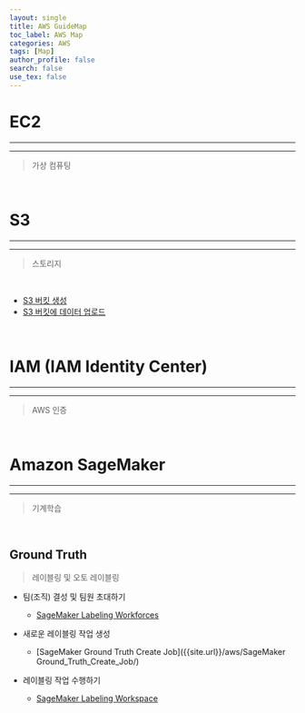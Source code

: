 ```yaml
---
layout: single
title: AWS GuideMap
toc_label: AWS Map
categories: AWS
tags: [Map]
author_profile: false
search: false
use_tex: false
---
```


# EC2

<hr>
<hr>

> 가상 컴퓨팅

<br>

# S3

<hr>
<hr>

> 스토리지

<br>

- [S3 버킷 생성]({{site.url}}/aws/S3_Create_Bucket/)
- [S3 버킷에 데이터 업로드]({{site.url}}/aws/S3_file_Management/)

<br>


# IAM (IAM Identity Center)

<hr>
<hr>

> AWS 인증

<br>

# Amazon SageMaker

<hr>
<hr>

> 기계학습

<br>

## Ground Truth

> 레이블링 및 오토 레이블링

- 팀(조직) 결성 및 팀원 초대하기
  - [SageMaker Labeling Workforces]({{site.url}}/aws/SageMaker_Labeling_Workforces/)

- 새로운 레이블링 작업 생성
  - [SageMaker Ground Truth Create Job]({{site.url}}/aws/SageMaker Ground_Truth_Create_Job/)

- 레이블링 작업 수행하기
  - [SageMaker Labeling Workspace]({{site.url}}/aws/SageMaker_Labeling_Workspace/)

<br>


<br>